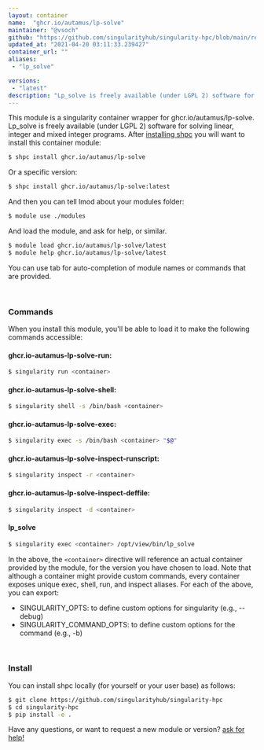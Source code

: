 ```yaml
---
layout: container
name:  "ghcr.io/autamus/lp-solve"
maintainer: "@vsoch"
github: "https://github.com/singularityhub/singularity-hpc/blob/main/registry/ghcr.io/autamus/lp-solve/container.yaml"
updated_at: "2021-04-20 03:11:33.239427"
container_url: ""
aliases:
 - "lp_solve"

versions:
 - "latest"
description: "Lp_solve is freely available (under LGPL 2) software for solving linear, integer and mixed integer programs."
---
```


This module is a singularity container wrapper for ghcr.io/autamus/lp-solve.
Lp_solve is freely available (under LGPL 2) software for solving linear, integer and mixed integer programs.
After [installing shpc](#install) you will want to install this container module:

```bash
$ shpc install ghcr.io/autamus/lp-solve
```

Or a specific version:

```bash
$ shpc install ghcr.io/autamus/lp-solve:latest
```

And then you can tell lmod about your modules folder:

```bash
$ module use ./modules
```

And load the module, and ask for help, or similar.

```bash
$ module load ghcr.io/autamus/lp-solve/latest
$ module help ghcr.io/autamus/lp-solve/latest
```

You can use tab for auto-completion of module names or commands that are provided.

<br>

### Commands

When you install this module, you'll be able to load it to make the following commands accessible:

#### ghcr.io-autamus-lp-solve-run:

```bash
$ singularity run <container>
```

#### ghcr.io-autamus-lp-solve-shell:

```bash
$ singularity shell -s /bin/bash <container>
```

#### ghcr.io-autamus-lp-solve-exec:

```bash
$ singularity exec -s /bin/bash <container> "$@"
```

#### ghcr.io-autamus-lp-solve-inspect-runscript:

```bash
$ singularity inspect -r <container>
```

#### ghcr.io-autamus-lp-solve-inspect-deffile:

```bash
$ singularity inspect -d <container>
```


#### lp_solve
       
```bash
$ singularity exec <container> /opt/view/bin/lp_solve
```



In the above, the `<container>` directive will reference an actual container provided
by the module, for the version you have chosen to load. Note that although a container
might provide custom commands, every container exposes unique exec, shell, run, and
inspect aliases. For each of the above, you can export:

 - SINGULARITY_OPTS: to define custom options for singularity (e.g., --debug)
 - SINGULARITY_COMMAND_OPTS: to define custom options for the command (e.g., -b)

<br>
  
### Install

You can install shpc locally (for yourself or your user base) as follows:

```bash
$ git clone https://github.com/singularityhub/singularity-hpc
$ cd singularity-hpc
$ pip install -e .
```

Have any questions, or want to request a new module or version? [ask for help!](https://github.com/singularityhub/singularity-hpc/issues)